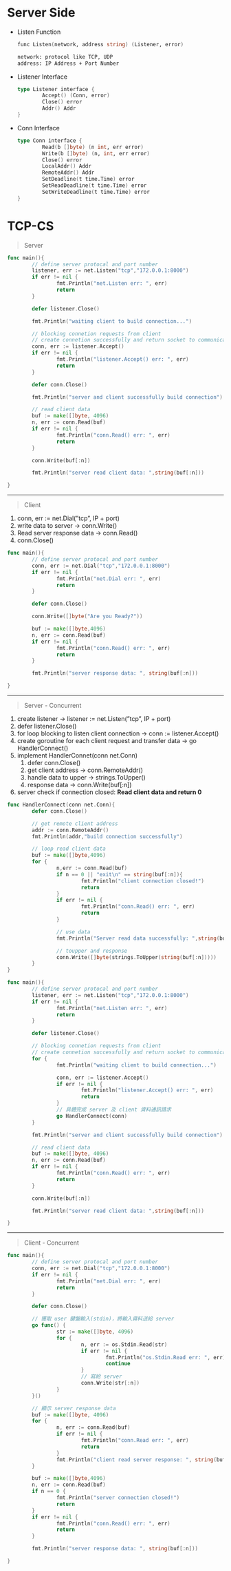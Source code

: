 # Server Side

- Listen Function
    
    ```fsharp
    func Listen(network, address string) (Listener, error)
    
    network: protocol like TCP, UDP
    address: IP Address + Port Number
    ```
    
- Listener Interface
    
    ```fsharp
    type Listener interface {
    		Accept() (Conn, error)
    		Close() error
    		Addr() Addr
    }
    ```
    
- Conn Interface
    
    ```fsharp
    type Conn interface {
    		Read(b []byte) (n int, err error)
    		Write(b []byte) (n, int, err error)
    		Close() error
    		LocalAddr() Addr
    		RemoteAddr() Addr
    		SetDeadline(t time.Time) error
    		SetReadDeadline(t time.Time) error
    		SetWriteDeadline(t time.Time) error
    }
    ```
    

# TCP-CS

> Server
> 

```go
func main(){
		// define server protocal and port number
		listener, err := net.Listen("tcp","172.0.0.1:8000")
		if err != nil {
				fmt.Println("net.Listen err: ", err)
				return
		}

		defer listener.Close()

		fmt.Println("waiting client to build connection...")

		// blocking connetion requests from client
		// create connetion successfully and return socket to communication
		conn, err := listener.Accept()
		if err != nil {
				fmt.Println("listener.Accept() err: ", err)
				return
		}

		defer conn.Close()

		fmt.Println("server and client successfully build connection")

		// read client data
		buf := make([]byte, 4096)
		n, err := conn.Read(buf)
		if err != nil {
				fmt.Println("conn.Read() err: ", err)
				return
		}

		conn.Write(buf[:n])

		fmt.Println("server read client data: ",string(buf[:n]))

}
```

---

> Client
> 
1. conn, err := net.Dial(”tcp”, IP + port)
2. write data to server → conn.Write()
3. Read server response data → conn.Read()
4. conn.Close()

```go
func main(){
		// define server protocal and port number
		conn, err := net.Dial("tcp","172.0.0.1:8000")
		if err != nil {
				fmt.Println("net.Dial err: ", err)
				return
		}

		defer conn.Close()

		conn.Write([]byte("Are you Ready?"))

		buf := make([]byte,4096)
		n, err := conn.Read(buf)
		if err != nil {
				fmt.Println("conn.Read() err: ", err)
				return
		}

		fmt.Println("server response data: ", string(buf[:n]))

}
```

---

> Server - Concurrent
> 
1. create listener → listener := net.Listen(”tcp”, IP + port)
2. defer listener.Close()
3. for loop blocking to listen client connection → conn := listener.Accept()
4. create goroutine for each client request and transfer data → go HandlerConnect()
5. implement HandlerConnet(conn net.Conn)
    1. defer conn.Close()
    2. get client address → conn.RemoteAddr()
    3. handle data to upper → strings.ToUpper()
    4. response data → conn.Write(buf[:n])
6. server check if connection closed: **Read client data and return 0**

```go
func HandlerConnect(conn net.Conn){
		defer conn.Close()

		// get remote client address
		addr := conn.RemoteAddr()
		fmt.Println(addr,"build connection successfully")

		// loop read client data
		buf := make([]byte,4096)
		for {
				n,err := conn.Read(buf)
				if n == 0 || "exit\n" == string(buf[:n]){
						fmt.Println("client connection closed!")
						return
				}
				if err != nil {
						fmt.Println("conn.Read() err: ", err)
						return
				}

				// use data
				fmt.Println("Server read data successfully: ",string(buf[:n]))

				// toupper and response
				conn.Write([]byte(strings.ToUpper(string(buf[:n]))))
		}
}

func main(){
		// define server protocal and port number
		listener, err := net.Listen("tcp","172.0.0.1:8000")
		if err != nil {
				fmt.Println("net.Listen err: ", err)
				return
		}

		defer listener.Close()

		// blocking connetion requests from client
		// create connetion successfully and return socket to communication
		for {
				fmt.Println("waiting client to build connection...")

				conn, err := listener.Accept()
				if err != nil {
						fmt.Println("listener.Accept() err: ", err)
						return
				}
				// 具體完成 server 及 client 資料通訊請求
				go HandlerConnect(conn)
		}

		fmt.Println("server and client successfully build connection")

		// read client data
		buf := make([]byte, 4096)
		n, err := conn.Read(buf)
		if err != nil {
				fmt.Println("conn.Read() err: ", err)
				return
		}

		conn.Write(buf[:n])

		fmt.Println("server read client data: ",string(buf[:n]))

}
```

---

> Client - Concurrent
> 

```go
func main(){
		// define server protocal and port number
		conn, err := net.Dial("tcp","172.0.0.1:8000")
		if err != nil {
				fmt.Println("net.Dial err: ", err)
				return
		}

		defer conn.Close()

		// 獲取 user 鍵盤輸入(stdin)，將輸入資料送給 server
		go func() {
				str := make([]byte, 4096)
				for {
						n, err := os.Stdin.Read(str)
						if err != nil {
								fmt.Println("os.Stdin.Read err: ", err)
								continue
						}
						// 寫給 server
						conn.Write(str[:n])
				}
		}()

		// 顯示 server response data
		buf := make([]byte, 4096)
		for {
				n, err := conn.Read(buf)
				if err != nil {
						fmt.Println("conn.Read err: ", err)
						return
				}
				fmt.Println("client read server response: ", string(buf[:n]))
		}

		buf := make([]byte,4096)
		n, err := conn.Read(buf)
		if n == 0 {
				fmt.Println("server connection closed!")
				return
		}
		if err != nil {
				fmt.Println("conn.Read() err: ", err)
				return
		}

		fmt.Println("server response data: ", string(buf[:n]))

}
```